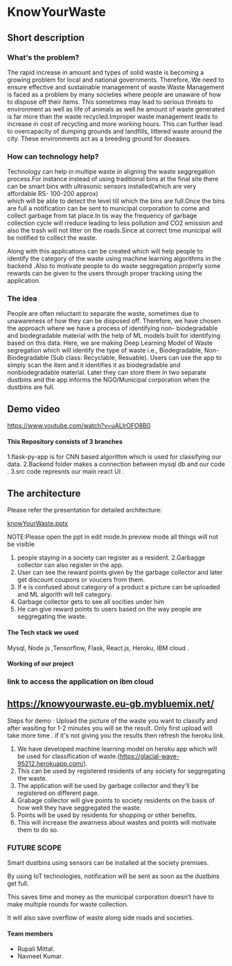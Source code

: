 # KnowYourWaste

## Short description

### What's the problem?

The rapid increase in amount and types of solid waste is becoming a growing problem for local and national governments. Therefore, We need to ensure effective and sustainable management of waste.Waste Management is faced as a problem by many societies where people are unaware of how to dispose off their items. This sometimes may lead to serious threats to environment as well as life of animals as well.he amount of waste generated is far more than the waste recycled.Improper waste management leads to increase in cost of recycling and more working hours.
This can further lead to overcapacity of dumping grounds and landfills, littered waste around the city. 
These environments act as a breeding ground for diseases.

### How can technology help?

Technology can help in multipe waste in aligning the waste seggregation process.For instance instead of using traditional bins at the final site there can be smart bins with ultrasonic sensors installed(which are very affordable RS- 100-200 approx)  
which will be able to detect the level till which the bins are full.Once the bins are full a notification can be sent to municipal corporation to come and collect garbage from tat place.In tis way the frequency of garbage collection cycle will rreduce leading to less pollution and CO2 emission and also the trash will not litter on the roads.Since at correct time municipal will be notified to collect the waste.

Along with this applications can be created which will help people to identify the category of the waste using machine learning algorithms in the backend .Also to motivate people to do waste seggregation properly some rewards can be given to the users through proper tracking using the application.


### The idea

People are often reluctant to separate the waste, sometimes due to unawareness of how they can be disposed off.
Therefore, we have chosen the approach where we have a process of identifying non- biodegradable and biodegradable material with the help of ML models built for identifying based on this data. 
Here, we are making Deep Learning Model of Waste segregation which will identify the type of waste i.e., Biodegradable, Non-Biodegradable (Sub class: Recyclable, Resuable).
Users can use the app to simply scan the item and it identifies it as biodegradable and nonbiodegradable material. 
Later they can store them in two separate dustbins and the app informs the NGO/Municipal corporation when the dustbins are full. 


## Demo video

https://www.youtube.com/watch?v=uALlrOFO8B0


#### This Repository consists of 3 branches 

1.flask-py-app is for CNN based algorithm which is used for classifying our data.
2.Backend folder makes a connection between mysql db and our code .
3.src code represnts our main react UI .

## The architecture

Please refer the presentation for detailed architecture:


[knowYourWaste.pptx](https://github.com/Navneetkum/Wit-hackathon-knowyourwaste/files/6907447/knowYourWaste.pptx)



NOTE:Please open the ppt in edit mode.In preview mode all things will not be visible 

1. people staying in a society can register as a resident.
2.Garbagge collector can also register in the app.
3. User can see the reward points given by the garbage collector and later get discount coupons or voucers from them.
4. If e is confused about category of a product a picture can be uploaded and ML algorith will tell category.
3. Garbage collector gets to see all socities under him
4. He can give reward points to users based on the way people are seggregating the waste.

    
#### The Tech stack we used
Mysql, Node js ,Tensorflow, Flask, React.js, Heroku, IBM cloud .

#### Working of our project
### link to access the application on ibm cloud 
## https://knowyourwaste.eu-gb.mybluemix.net/
Steps for demo : Upload the picture of the waste you want to classify and after wasiting for 1-2 minutes you will se the result.
Only first upload will take more time . if it's not giving you the results then refresh the heroku link.
1. We have developed machine learning model on heroku app which will be used for classification of waste.(https://glacial-wave-95212.herokuapp.com/).
2. This can be used by registered residents of any society for seggregating the waste.
3. The application will be used by garbage collector and they'll be registered on different page.
4. Grabage collector will give points to society residents on the basis of how well they have seggregated the waste.
5. Points will be used by residents for shopping or other benefits.
6. This will increase the awarness about wastes and points will motivate them to do so.

### FUTURE SCOPE

Smart dustbins using sensors can be installed at the society premises. 

By using IoT technologies, notification will be sent as soon as the dustbins get full.

This saves time and money as the municipal corporation doesn’t have to make multiple rounds for waste collection.

It will also save overflow of waste along side roads and societies. 


#### Team members 

- Rupali Mittal.      
- Navneet Kumar.
 


